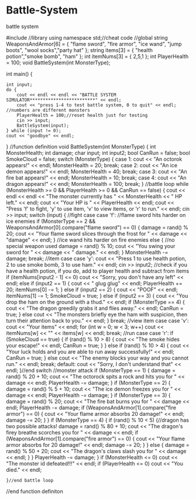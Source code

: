 # Battle-System
battle system

#include <iostream>//library
using namespace std;//cheat code
//global 
string WeaponsAndArmor[6] = { "flame sword", "fire armor", "ice wand", "jump boots", "wool socks","party hat" };
string items[3] = { "health potion","smoke bomb", "ham" };
int itemNums[3] = { 2,5,1 };
int PlayerHealth = 100;
void BattleSystem(int MonsterType);

int main() {

	int input;
	do {
		cout << endl << endl << "BATTLE SYSTEM SIMULATOR*************************" << endl;
		cout << "press 1-4 to test battle system, 0 to quit" << endl; //numbers are different monsters
		PlayerHealth = 100;//reset health just for testing
		cin >> input;
		BattleSystem(input);
	} while (input != 0);
	cout << "goodbye" << endl;
}
//function definition
void BattleSystem(int MonsterType) {
	int MonsterHealth;
	int damage;
	char input;
	int input2;
	bool CanRun = false;
	bool SmokeCloud = false;
	switch (MonsterType) {
	case 1:
		cout << "An octorok appears!" << endl;
		MonsterHealth = 20;
		break;
	case 2: 
		cout << "An ice demon appears!" << endl;
		MonsterHealth = 40;
		break;
	case 3:
		cout << "An fire bat appears!" << endl;
		MonsterHealth = 10;
		break;
	case 4:
		cout << "An dragon appears!" << endl;
		MonsterHealth = 100;
		break;
	}
	//battle loop
	while (MonsterHealth >= 0 && PlayerHealth >= 0 && CanRun == false) {
		cout << endl << endl << "The monster currently has " << MonsterHealth << " HP left." << endl;
		cout << "Your HP is " << PlayerHealth << endl;
		cout << "Press 'f' to fight, 'y' to use item, 'v' to view items, or 'r' to run." << endl;
		cin >> input;
		switch (input) {
			//fight case
		case 'f':
			//flame sword hits harder on ice enemies
			if (MonsterType == 2 && WeaponsAndArmor[0].compare("flame sword") == 0) {
				damage = rand() % 20;
				cout << "Your flame sword slices through the frost for " << damage << "damage" << endl;
			}
			//ice wand hits harder on fire enemies
			else { //no special weapon used
				damage = rand() % 10;
				cout << "You swing your sword for " << damage << " damage." << endl;
			}
			MonsterHealth -= damage;
			break;
			//item case
		case 'y':
			cout << "Press 1 to use health potion, 2 to use smoke bomb, 3 to use ham." << endl;
			cin >> input2;
			//check if you have a health potion, if you do, add to player health and subtract from items
			if (itemNums[input2 - 1] <= 0)
				cout << "Sorry, you don't have any left" << endl;
			else if (input2 == 1) {
				cout << " glug glug" << endl;
				PlayerHealth += 20;
				itemNums[0] -= 1;
			}
			else if (input2 == 2) {
				cout << "POOF" << endl;
				itemNums[1] -= 1;
				SmokeCloud = true;
			}
			else if (input2 == 3) {
				cout << "You drop the ham on the ground with a thud." << endl;
				if (MonsterType == 4) {
					cout << "The dragon greedily grabs it and flies away." << endl;
					CanRun = true;
				}
				else
					cout << "The monsters briefly eye the ham with suspicion, then turn their attention back to you." << endl;
			}
			break;
			//view item case
		case 'v':
			cout << "Your items" << endl;
			for (int w = 0; w < 3; w++)
				cout << itemNums[w] << "" << items[w] << endl;
			break;
			//run case
		case 'r':
			if (SmokeCloud == true) {
				if (rand() % 10 > 8) {
					cout << "The smoke hides your escape!" << endl;
					CanRun = true;
				}
			}
			else if (rand() % 10 > 4) {
				cout << "Your luck holds and you are able to run away successfully!" << endl;
				CanRun = true;
			}
			else
				cout << "The enemy blocks your way and you cannot run." << endl;
			break;
		default:
			cout << "Sorry, I don't understand that" << endl;
		}//end switch
		//monster attack
		if (MonsterType == 1) {
			damage = rand() % 20 + 10;
			cout << "The octorock spits a rock and hits you for " << damage << endl;
			PlayerHealth -= damage;
		}
		if (MonsterType == 2) {
			damage = rand() % 5 + 10;
			cout << "The ice demon freezes you for " << damage << endl;
			PlayerHealth -= damage;
		}
		if (MonsterType == 3) {
			damage = rand() % 20;
			cout << "The fire bat burns you for " << damage << endl;
			PlayerHealth -= damage;
			if (WeaponsAndArmor[1].compare("fire armor") == 0) {
				cout << "Your flame armor absorbs 20 damage!" << endl;
				damage -= 20;
			}
		}
		if (MonsterType == 4) {
			if (rand() % 10 < 5) {//dragon has two possible attacks!
				damage = rand() % 80 + 10;
				cout << "The dragon's firey breathe scorches you for " << damage << endl;
				if (WeaponsAndArmor[1].compare("fire armor") == 0) {
					cout << "Your flame armor absorbs for 20 damage!" << endl;
					damage -= 20;
				}
			}
				else {
					damage = rand() % 50 + 20;
					cout << "The dragon's claws slash you for " << damage << endl;
				}
			}
			PlayerHealth -= damage;
		}
			if (MonsterHealth <= 0)
				cout << "The monster id defeated!!!" << endl;
			if (PlayerHealth <= 0)
				cout << "You died." << endl;
		
	}//end battle loop
//end function definiton
